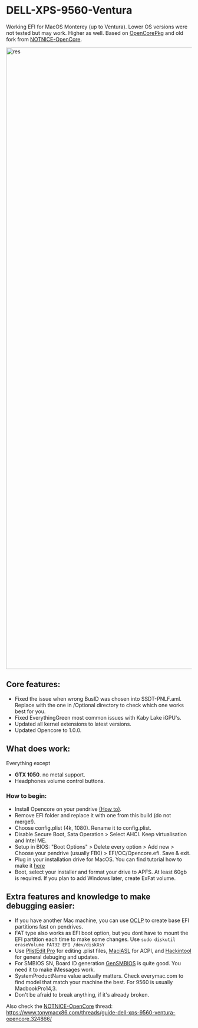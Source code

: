# DELL-XPS-9560-Ventura
Working EFI for MacOS Monterey (up to Ventura). Lower OS versions were not tested but may work. Higher as well.
Based on [OpenCorePkg](https://github.com/acidanthera/OpenCorePkg) and old fork from [NOTNlCE-OpenCore](https://github.com/NOTNlCE/XPS-9560-OpenCore).

<img width="1680" alt="res" src="https://github.com/user-attachments/assets/c5460956-bcfc-440f-8963-abec6af55353">

## Core features:
- Fixed the issue when wrong BusID was chosen into SSDT-PNLF.aml. 
    Replace with the one in /Optional directory to check which one works best for you.
- Fixed EverythingGreen most common issues with Kaby Lake iGPU's.
- Updated all kernel extensions to latest versions.
- Updated Opencore to 1.0.0.

## What does work:
Everything except
- <b>GTX 1050</b>. no metal support.
- Headphones volume control buttons. 

### How to begin:
- Install Opencore on your pendrive [(How to)](https://dortania.github.io/OpenCore-Install-Guide/installer-guide/#making-the-installer).
- Remove EFI folder and replace it with one from this build (do not merge!).
- Choose  config.plist (4k, 1080). Rename it to config.plist.
- Disable Secure Boot, Sata Operation > Select AHCI. Keep virtualisation and Intel ME.
- Setup in BIOS: 
    "Boot Options" > 
    Delete every option > 
    Add new > 
    Choose your pendrive (usually FB0) > 
    EFI/OC/Opencore.efi. Save & exit.
- Plug in your installation drive for MacOS. You can find tutorial how to make it [here](https://dortania.github.io/OpenCore-Install-Guide/installer-guide/#making-the-installer)
- Boot, select your installer and format your drive to APFS. At least 60gb is required. If you plan to add Windows later, create ExFat volume.

## Extra features and knowledge to make debugging easier:
- If you have another Mac machine, you can use [OCLP](https://dortania.github.io/OpenCore-Legacy-Patcher/INSTALLER.html#creating-the-installer) to create base EFI partitions fast on pendrives.
- FAT type also works as EFI boot option, but you dont have to mount the EFI partition each time to make some changes. Use `sudo diskutil eraseVolume FAT32 EFI /dev/diskXsY`
- Use [PlistEdit Pro](https://www.fatcatsoftware.com/plisteditpro/) for editing .plist files, [MaciASL](https://github.com/acidanthera/MaciASL/releases/tag/1.6.4) for ACPI, and [Hackintool](https://github.com/benbaker76/Hackintool/releases) for general debuging and updates.
- For SMBIOS SN, Board ID generation [GenSMBIOS](https://github.com/corpnewt/GenSMBIOS) is quite good. You need it to make iMessages work.
- SystemProductName value actually matters. Check everymac.com to find model that match your machine the best. For 9560 is usually MacbookPro14,3.
- Don't be afraid to break anything, if it's already broken.



Also check the [NOTNlCE-OpenCore](https://github.com/NOTNlCE/XPS-9560-OpenCore) thread: https://www.tonymacx86.com/threads/guide-dell-xps-9560-ventura-opencore.324866/
